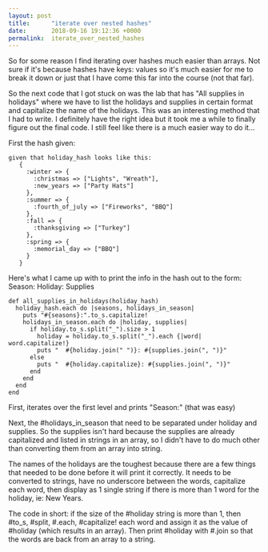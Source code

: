 ```yaml
---
layout: post
title:      "iterate over nested hashes"
date:       2018-09-16 19:12:36 +0000
permalink:  iterate_over_nested_hashes
---
```



So for some reason I find iterating over hashes much easier than arrays. Not sure if it's because hashes have keys: values so it's much easier for me to break it down or just that I have come this far into the course (not that far).

So the next code that I got stuck on was the lab that has "All supplies in holidays" where we have to list the holidays and supplies in certain format and capitalize the name of the holidays. This was an interesting method that I had to write. I definitely have the right idea but it took me a while to finally figure out the final code. I still feel like there is a much easier way to do it... 

First the hash given:

```
given that holiday_hash looks like this:
   {
     :winter => {
       :christmas => ["Lights", "Wreath"],
       :new_years => ["Party Hats"]
     },
     :summer => {
       :fourth_of_july => ["Fireworks", "BBQ"]
     },
     :fall => {
       :thanksgiving => ["Turkey"]
     },
     :spring => {
       :memorial_day => ["BBQ"]
     }
   }
```

Here's what I came up with to print the info in the hash out to the form:
Season:
      Holiday: Supplies
			

```
def all_supplies_in_holidays(holiday_hash)
  holiday_hash.each do |seasons, holidays_in_season|
    puts "#{seasons}:".to_s.capitalize!
    holidays_in_season.each do |holiday, supplies|
      if holiday.to_s.split("_").size > 1
        holiday = holiday.to_s.split("_").each {|word| word.capitalize!}
        puts "  #{holiday.join(" ")}: #{supplies.join(", ")}"
      else
        puts "  #{holiday.capitalize}: #{supplies.join(", ")}"
      end
    end
  end
end

```

First, iterates over the first level and prints "Season:" (that was easy)

Next, the #holidays_in_season that need to be separated under holiday and supplies. So the supplies isn't hard because the supplies are already capitalized and listed in strings in an array, so I didn't have to do much other than converting them from an array into string. 

The names of the holidays are the toughest because there are a few things that needed to be done before it will print it correctly. It needs to be converted to strings, have no underscore between the words, capitalize each word, then display as 1 single string if there is more than 1 word for the holiday, ie: New Years. 

The code in short: if the size of the #holiday string is more than 1, then #to_s, #split, #.each, #capitalize! each word and assign it as the value of #holiday (which results in an array). Then print #holiday with #.join so that the words are back from an array to a string.

